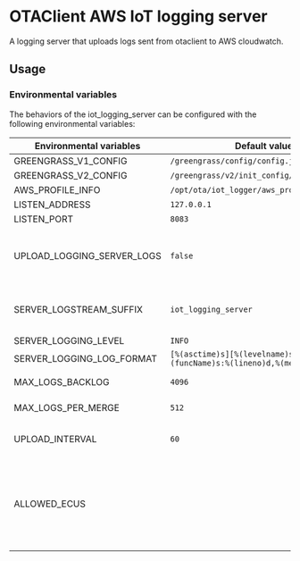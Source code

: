 # OTAClient AWS IoT logging server

A logging server that uploads logs sent from otaclient to AWS cloudwatch.

## Usage

### Environmental variables

The behaviors of the iot_logging_server can be configured with the following environmental variables:

| Environmental variables | Default value | Description |
| ---- | ---- | --- |
| GREENGRASS_V1_CONFIG | `/greengrass/config/config.json` | |
| GREENGRASS_V2_CONFIG | `/greengrass/v2/init_config/config.yaml` | |
| AWS_PROFILE_INFO | `/opt/ota/iot_logger/aws_profile_info.yaml` | |
| LISTEN_ADDRESS | `127.0.0.1` | |
| LISTEN_PORT | `8083` | |
| UPLOAD_LOGGING_SERVER_LOGS | `false` | Whether to upload the logs from server itself to cloudwatchlogs |
| SERVER_LOGSTREAM_SUFFIX | `iot_logging_server` | log_stream_suffix to use for local server logs upload |
| SERVER_LOGGING_LEVEL | `INFO` | |
| SERVER_LOGGING_LOG_FORMAT | `[%(asctime)s][%(levelname)s]-%(name)s:%(funcName)s:%(lineno)d,%(message)s` | |
| MAX_LOGS_BACKLOG | `4096` | Max pending log entries |
| MAX_LOGS_PER_MERGE | `512` | Max log entries in a merge group |
| UPLOAD_INTERVAL | `60` | Interval of uploading log batches to cloud |
| ALLOWED_ECUS | | An JSON array contains the allowed ECUs'ID, when set, only logs from allowed ECUs will be processed |
